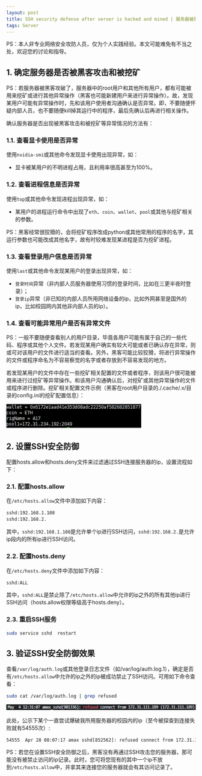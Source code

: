 ```yaml
---
layout: post
title: SSH security defense after server is hacked and mined | 服务器被黑客攻击和被挖矿之后的SSH安全防御
tags: Server
---
```


PS：本人非专业网络安全攻防人员，仅为个人实践经验。本文可能难免有不当之处，欢迎您的讨论和指导。

## 1. 确定服务器是否被黑客攻击和被挖矿

PS：若服务器被黑客攻破了，服务器中的root用户和其他所有用户，都有可能被用来挖矿或进行其他异常操作（黑客也可能新建用户来进行异常操作）。故，发现某用户可能有异常操作时，先和该用户使用者沟通确认是否异常。即，不要随便怀疑内部人员，也不要随便kill掉其运行中的程序，最后先确认后再进行相关操作。

确认服务器是否出现被黑客攻击和被挖矿等异常情况的方法有：

### 1.1. 查看显卡使用是否异常

使用`nvidia-smi`或其他命令发现显卡使用出现异常，如：

- 显卡被某用户的不明进程占用，且利用率很高甚至为100%。

### 1.2. 查看进程信息是否异常

使用`top`或其他命令发现进程出现异常，如：

- 某用户的进程运行命令中出现了`eth`、`coin`、`wallet`、`pool`或其他与挖矿相关的参数。

PS：黑客经常很狡猾的，会将挖矿程序改成python或其他常用的程序的名字，其运行参数也可能改成其他名字，故有时较难发现某进程是否为挖矿进程。

### 1.3. 查看登录用户信息是否异常

使用`last`或其他命令发现某用户的登录出现异常，如：

- `登录时间`异常（非内部人员服务器使用习惯的登录时间，比如在三更半夜时登录）；
- `登录ip`异常（非已知的内部人员所用网络设备的ip，比如外网甚至是国外的ip，比如校园网内其他非内部人员的ip）。

### 1.4. 查看可能异常用户是否有异常文件

PS：一般不要随便查看别人的用户目录，毕竟各用户可能有属于自己的一些代码、程序或其他个人文件。若发现某用户确实有较大可能或者已确认存在异常，则或可对该用户的文件进行适当的查看。另外，黑客可能比较狡猾，将进行异常操作的文件或程序命名为不容易察觉的名字或者存放到不容易发现的地方。

若发现某用户的文件中存在一些挖矿相关配置的文件或者程序，则该用户很可能被用来进行过挖矿等异常操作。和该用户沟通确认后，对挖矿或其他异常操作的文件或程序进行删除。挖矿相关配置文件示例（黑客在root用户目录的./.cache/.x/目录的config.ini的挖矿配置信息）：

![ETH_show](/images/blog/ETH_show.png)

## 2. 设置SSH安全防御

配置hosts.allow和hosts.deny文件来过滤通过SSH连接服务器的ip，设置流程如下：

### 2.1. 配置hosts.allow

在`/etc/hosts.allow`文件中添加如下内容：

``` txt
sshd:192.168.1.108
sshd:192.168.2.
```

其中，`sshd:192.168.1.108`是允许单个ip进行SSH访问，`sshd:192.168.2.`是允许ip段内的所有ip进行SSH访问。

### 2.2. 配置hosts.deny

在`/etc/hosts.deny`文件中添加如下内容：

``` txt
sshd:ALL
```

其中，`sshd:ALL`是禁止除了`/etc/hosts.allow`中允许的ip之外的所有其他ip进行SSH访问（hosts.allow权限等级高于hosts.deny）。

### 2.3. 重启SSH服务

``` bash
sudo service sshd  restart
```

## 3. 验证SSH安全防御效果

查看`/var/log/auth.log`或其他登录日志文件（如/var/log/auth.log.1），确定是否有`/etc/hosts.allow`中允许的ip之外的ip被成功禁止了SSH访问。可用如下命令查看：

``` bash
sudo cat /var/log/auth.log | grep refused
```

![SSH_refused_show](/images/blog/SSH_refused_show.png)

此处，公示下某个一直尝试爆破我所用服务器的校园内的ip（至今被探查到连接失败就有54555次）:

``` txt
54555  Apr 28 08:07:17 amax sshd[852562]: refused connect from 172.31.111.189 (172.31.111.189)
```

PS：若您在设置SSH安全防御之后，黑客没有再通过SSH攻击您的服务器，那可能没有被禁止访问的ip记录。此时，您可将您现有的其中一个ip不放到`/etc/hosts.allow`中，并拿其来连接您的服务器就会有其访问记录了。
